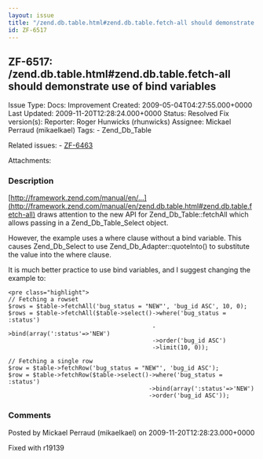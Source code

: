 ```yaml
---
layout: issue
title: "/zend.db.table.html#zend.db.table.fetch-all should demonstrate use of bind variables"
id: ZF-6517
---
```


ZF-6517: /zend.db.table.html#zend.db.table.fetch-all should demonstrate use of bind variables
---------------------------------------------------------------------------------------------

 Issue Type: Docs: Improvement Created: 2009-05-04T04:27:55.000+0000 Last Updated: 2009-11-20T12:28:24.000+0000 Status: Resolved Fix version(s): 
 Reporter:  Roger Hunwicks (rhunwicks)  Assignee:  Mickael Perraud (mikaelkael)  Tags: - Zend\_Db\_Table
 
 Related issues: - [ZF-6463](/issues/browse/ZF-6463)
 
 Attachments: 
### Description

[http://framework.zend.com/manual/en/…](http://framework.zend.com/manual/en/zend.db.table.html#zend.db.table.fetch-all) draws attention to the new API for Zend\_Db\_Table::fetchAll which allows passing in a Zend\_Db\_Table\_Select object.

However, the example uses a where clause without a bind variable. This causes Zend\_Db\_Select to use Zend\_Db\_Adapter::quoteInto() to substitute the value into the where clause.

It is much better practice to use bind variables, and I suggest changing the example to:

 
    <pre class="highlight">
    // Fetching a rowset
    $rows = $table->fetchAll('bug_status = "NEW"', 'bug_id ASC', 10, 0);
    $rows = $table->fetchAll($table->select()->where('bug_status = :status')
                                             ->bind(array(':status'=>'NEW')
                                             ->order('bug_id ASC')
                                             ->limit(10, 0));
    
    // Fetching a single row
    $row = $table->fetchRow('bug_status = "NEW"', 'bug_id ASC');
    $row = $table->fetchRow($table->select()->where('bug_status = :status')
                                            ->bind(array(':status'=>'NEW')
                                            ->order('bug_id ASC'));


 

 

### Comments

Posted by Mickael Perraud (mikaelkael) on 2009-11-20T12:28:23.000+0000

Fixed with r19139

 

 